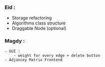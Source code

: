 ### Eid :
  - Storage refactoring
  - Algorithms class structure
  - Draggable Node (optional)  
### Magdy :
    - GUI :
        - weight for every edge + delete button 
    - Adjancey Matrix Frontend














